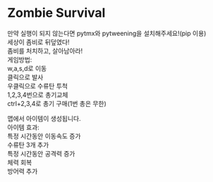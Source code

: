 # Zombie Survival  
만약 실행이 되지 않는다면 pytmx와 pytweening을 설치해주세요!(pip 이용)   
세상이 좀비로 뒤덮였다!  
좀비를 처치하고, 살아남아라!  
게임방법:  
w,a,s,d로 이동  
클릭으로 발사  
우클릭으로 수류탄 투척  
1,2,3,4번으로 총기교체  
ctrl+2,3,4로 총기 구매(1번 총은 무한)  

맵에서 아이템이 생성됩니다.  
아이템 효과:  
특정 시간동안 이동속도 증가  
수류탄 3개 추가  
특정 시간동안 공격력 증가  
체력 회복  
방어력 추가  



